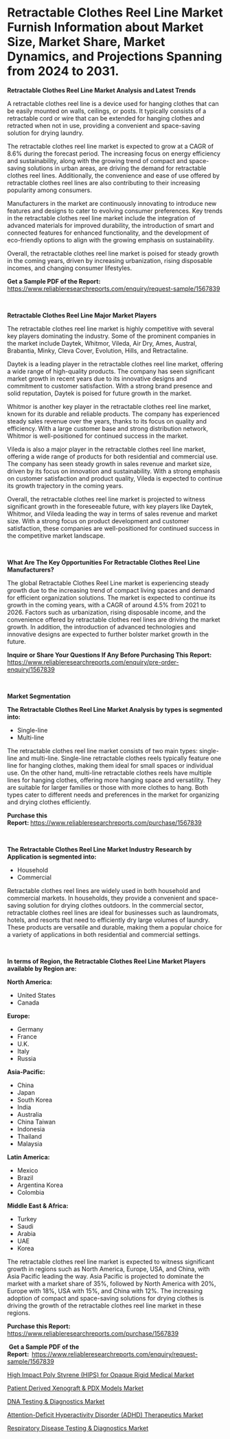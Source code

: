 <p><h1>Retractable Clothes Reel Line Market Furnish Information about Market Size, Market Share, Market Dynamics, and Projections Spanning from 2024 to 2031.</h1></p><p><strong>Retractable Clothes Reel Line Market Analysis and Latest Trends</strong></p>
<p><p>A retractable clothes reel line is a device used for hanging clothes that can be easily mounted on walls, ceilings, or posts. It typically consists of a retractable cord or wire that can be extended for hanging clothes and retracted when not in use, providing a convenient and space-saving solution for drying laundry.</p><p>The retractable clothes reel line market is expected to grow at a CAGR of 8.6% during the forecast period. The increasing focus on energy efficiency and sustainability, along with the growing trend of compact and space-saving solutions in urban areas, are driving the demand for retractable clothes reel lines. Additionally, the convenience and ease of use offered by retractable clothes reel lines are also contributing to their increasing popularity among consumers.</p><p>Manufacturers in the market are continuously innovating to introduce new features and designs to cater to evolving consumer preferences. Key trends in the retractable clothes reel line market include the integration of advanced materials for improved durability, the introduction of smart and connected features for enhanced functionality, and the development of eco-friendly options to align with the growing emphasis on sustainability.</p><p>Overall, the retractable clothes reel line market is poised for steady growth in the coming years, driven by increasing urbanization, rising disposable incomes, and changing consumer lifestyles.</p></p>
<p><strong>Get a Sample PDF of the Report:&nbsp;</strong> <a href="https://www.reliableresearchreports.com/enquiry/request-sample/1567839">https://www.reliableresearchreports.com/enquiry/request-sample/1567839</a></p>
<p>&nbsp;</p>
<p><strong>Retractable Clothes Reel Line Major Market Players</strong></p>
<p><p>The retractable clothes reel line market is highly competitive with several key players dominating the industry. Some of the prominent companies in the market include Daytek, Whitmor, Vileda, Air Dry, Ames, Austral, Brabantia, Minky, Cleva Cover, Evolution, Hills, and Retractaline.</p><p>Daytek is a leading player in the retractable clothes reel line market, offering a wide range of high-quality products. The company has seen significant market growth in recent years due to its innovative designs and commitment to customer satisfaction. With a strong brand presence and solid reputation, Daytek is poised for future growth in the market.</p><p>Whitmor is another key player in the retractable clothes reel line market, known for its durable and reliable products. The company has experienced steady sales revenue over the years, thanks to its focus on quality and efficiency. With a large customer base and strong distribution network, Whitmor is well-positioned for continued success in the market.</p><p>Vileda is also a major player in the retractable clothes reel line market, offering a wide range of products for both residential and commercial use. The company has seen steady growth in sales revenue and market size, driven by its focus on innovation and sustainability. With a strong emphasis on customer satisfaction and product quality, Vileda is expected to continue its growth trajectory in the coming years.</p><p>Overall, the retractable clothes reel line market is projected to witness significant growth in the foreseeable future, with key players like Daytek, Whitmor, and Vileda leading the way in terms of sales revenue and market size. With a strong focus on product development and customer satisfaction, these companies are well-positioned for continued success in the competitive market landscape.</p></p>
<p>&nbsp;</p>
<p><strong>What Are The Key Opportunities For Retractable Clothes Reel Line Manufacturers?</strong></p>
<p><p>The global Retractable Clothes Reel Line market is experiencing steady growth due to the increasing trend of compact living spaces and demand for efficient organization solutions. The market is expected to continue its growth in the coming years, with a CAGR of around 4.5% from 2021 to 2026. Factors such as urbanization, rising disposable income, and the convenience offered by retractable clothes reel lines are driving the market growth. In addition, the introduction of advanced technologies and innovative designs are expected to further bolster market growth in the future.</p></p>
<p><strong>Inquire or Share Your Questions If Any Before Purchasing This Report:</strong> <a href="https://www.reliableresearchreports.com/enquiry/pre-order-enquiry/1567839">https://www.reliableresearchreports.com/enquiry/pre-order-enquiry/1567839</a></p>
<p>&nbsp;</p>
<p><strong>Market Segmentation</strong></p>
<p><strong>The Retractable Clothes Reel Line Market Analysis by types is segmented into:</strong></p>
<p><ul><li>Single-line</li><li>Multi-line</li></ul></p>
<p><p>The retractable clothes reel line market consists of two main types: single-line and multi-line. Single-line retractable clothes reels typically feature one line for hanging clothes, making them ideal for small spaces or individual use. On the other hand, multi-line retractable clothes reels have multiple lines for hanging clothes, offering more hanging space and versatility. They are suitable for larger families or those with more clothes to hang. Both types cater to different needs and preferences in the market for organizing and drying clothes efficiently.</p></p>
<p><strong>Purchase this Report:&nbsp;</strong><a href="https://www.reliableresearchreports.com/purchase/1567839">https://www.reliableresearchreports.com/purchase/1567839</a></p>
<p>&nbsp;</p>
<p><strong>The Retractable Clothes Reel Line Market Industry Research by Application is segmented into:</strong></p>
<p><ul><li>Household</li><li>Commercial</li></ul></p>
<p><p>Retractable clothes reel lines are widely used in both household and commercial markets. In households, they provide a convenient and space-saving solution for drying clothes outdoors. In the commercial sector, retractable clothes reel lines are ideal for businesses such as laundromats, hotels, and resorts that need to efficiently dry large volumes of laundry. These products are versatile and durable, making them a popular choice for a variety of applications in both residential and commercial settings.</p></p>
<p>&nbsp;</p>
<p><strong>In terms of Region, the Retractable Clothes Reel Line Market Players available by Region are:</strong></p>
<p>
    <p> <strong> North America: </strong>
        <ul>
            <li>United States</li>
            <li>Canada</li>
        </ul>
        </p> 
    <p> <strong> Europe: </strong>
        <ul>
            <li>Germany</li>
            <li>France</li>
            <li>U.K.</li>
            <li>Italy</li>
            <li>Russia</li>
        </ul>
        </p> 
    <p> <strong> Asia-Pacific: </strong>
        <ul>
            <li>China</li>
            <li>Japan</li>
            <li>South Korea</li>
            <li>India</li>
            <li>Australia</li>
            <li>China Taiwan</li>
            <li>Indonesia</li>
            <li>Thailand</li>
            <li>Malaysia</li>
        </ul>
        </p> 
    <p> <strong> Latin America: </strong>
        <ul>
            <li>Mexico</li>
            <li>Brazil</li>
            <li>Argentina Korea</li>
            <li>Colombia</li>
        </ul>
        </p> 
    <p> <strong> Middle East & Africa: </strong>
        <ul>
            <li>Turkey</li>
            <li>Saudi</li>
            <li>Arabia</li>
            <li>UAE</li>
            <li>Korea</li>
        </ul>
    </p>
    </p>
<p><p>The retractable clothes reel line market is expected to witness significant growth in regions such as North America, Europe, USA, and China, with Asia Pacific leading the way. Asia Pacific is projected to dominate the market with a market share of 35%, followed by North America with 20%, Europe with 18%, USA with 15%, and China with 12%. The increasing adoption of compact and space-saving solutions for drying clothes is driving the growth of the retractable clothes reel line market in these regions.</p></p>
<p><strong>Purchase this Report: </strong><a href="https://www.reliableresearchreports.com/purchase/1567839">https://www.reliableresearchreports.com/purchase/1567839</a></p>
<p>&nbsp;<strong>Get a Sample PDF of the Report:&nbsp;&nbsp;</strong><a href="https://www.reliableresearchreports.com/enquiry/request-sample/1567839">https://www.reliableresearchreports.com/enquiry/request-sample/1567839</a></p>
<p><strong></strong></p>
<p><p><a href="https://medium.com/@peggiemertz/high-impact-poly-styrene-hips-for-opaque-rigid-medical-market-size-and-market-trends-complete-ed784dda9008">High Impact Poly Styrene (HIPS) for Opaque Rigid Medical Market</a></p><p><a href="https://medium.com/@peggiemertz/patient-derived-xenograft-amp-pdx-models-market-size-market-outlook-and-market-forecast-2024-to-0587ca03781b">Patient Derived Xenograft & PDX Models Market</a></p><p><a href="https://medium.com/@peggiemertz/dna-testing-amp-diagnostics-market-insight-market-trends-growth-forecasted-from-2024-to-2031-06e3afe5433e">DNA Testing & Diagnostics Market</a></p><p><a href="https://medium.com/@peggiemertz/attention-deficit-hyperactivity-disorder-adhd-therapeutics-market-analysis-and-sze-forecasted-for-0ef57176c6f9">Attention-Deficit Hyperactivity Disorder (ADHD) Therapeutics Market</a></p><p><a href="https://medium.com/@peggiemertz/respiratory-disease-testing-amp-diagnostics-market-trends-forecast-and-competitive-analysis-to-bb7c31a12d1b">Respiratory Disease Testing & Diagnostics Market</a></p></p>